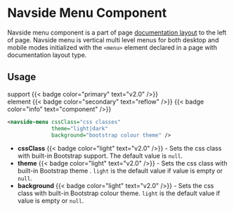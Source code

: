# Navside Menu Component

Navside menu component is a part of page [documentation layout][documentation-layout] to the left of page. Navside menu is vertical multi level menus for both desktop and mobile modes initialized with the `<menu>` element declared in a page with documentation layout type.

## Usage

support {{< badge color="primary" text="v2.0" />}}<br/>
element {{< badge color="secondary" text="reflow" />}} {{< badge color="info" text="component" />}}



```xml
<navside-menu cssClass="css classes"
              theme="light|dark"
              background="bootstrap colour theme" />
```

- **cssClass** {{< badge color="light" text="v2.0" />}} - Sets the css class with built-in Bootstrap support. The default value is `null`.
- **theme** {{< badge color="light" text="v2.0" />}} - Sets the css class with built-in Bootstrap theme . `light` is the default value if value is empty or `null`.
- **background** {{< badge color="light" text="v2.0" />}} - Sets the css class with built-in Bootstrap colour theme. `light` is the default value if value is empty or `null`.

[documentation-layout]: #documentation-layout
